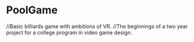 # PoolGame
//Basic billiards game with ambitions of VR.
//The beginnings of a two year project for a college program in video game design.

